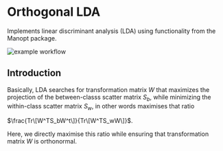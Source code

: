 # Orthogonal LDA
Implements linear discriminant analysis (LDA) using functionality from the Manopt package.

![example workflow](https://github.com/github/docs/actions/workflows/ci.yml/badge.svg)

## Introduction

Basically, LDA searches for transformation matrix $W$ that maximizes the projection of the between-classs scatter matrix $S_b$, while minimizing the within-class scatter matrix $S_w$, in other words maximises that ratio

$\frac{Tr\[W^TS_bW^t\]}{Tr\[W^TS_wW\]}$.

Here, we directly maximise this ratio while ensuring that transformation matrix $W$ is orthonormal.

